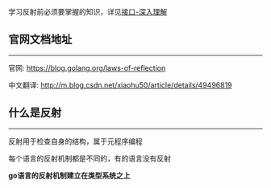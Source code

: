 学习反射前必须要掌握的知识，详见[接口-深入理解](./../../method/interface_deep/)

## **官网文档地址**

---

官网: https://blog.golang.org/laws-of-reflection

中文翻译: http://m.blog.csdn.net/xiaohu50/article/details/49496819

## **什么是反射**

---

反射用于检查自身的结构，属于元程序编程

每个语言的反射机制都是不同的，有的语言没有反射

**go语言的反射机制建立在类型系统之上**
